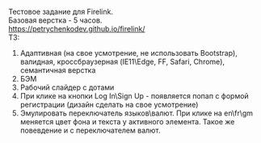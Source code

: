 Тестовое задание для Firelink. <br>
Базовая верстка - 5 часов.<br>
https://petrychenkodev.github.io/firelink/<br>
ТЗ:<br>
1) Адаптивная (на свое усмотрение, не использовать Bootstrap), валидная, кроссбраузерная (IE11\Edge, FF, Safari, Chrome), семантичная верстка
2) БЭМ
3) Рабочий слайдер с дотами
4) При клике на кнопки Log In\Sign Up - появляется попап с формой регистрации (дизайн сделать на свое усмотрение)
5) Эмулировать переключатель языков\валют. При клике на en\fr\gm меняется цвет фона и текста у активного элемента. Такое же повевдение и с переключателем валют.
